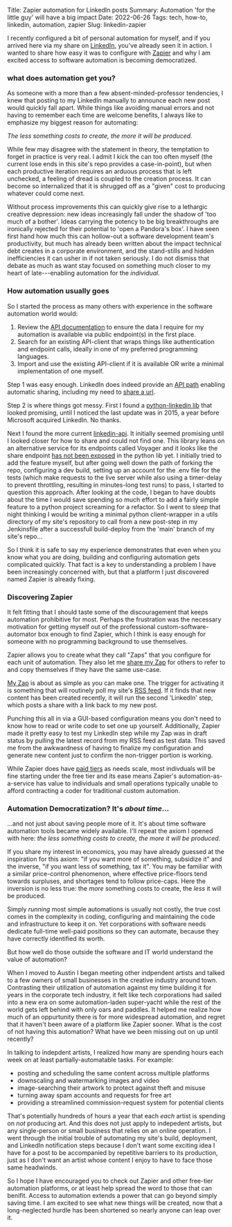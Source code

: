 Title: Zapier automation for LinkedIn posts
Summary: Automation 'for the little guy' will have a big impact
Date: 2022-06-26
Tags: tech, how-to, linkedin, automation, zapier
Slug: linkedin-zapier

I recently configured a bit of personal automation for myself,
and if you arrived here via my share on [LinkedIn](https://www.linkedin.com/in/thomas-flanigan/),
you've already seen it in action.
I wanted to share how easy it was to configure with [Zapier](https://zapier.com/)
and why I am excited access to software automation is becoming democratized.

### what does automation get you?

As someone with a more than a few absent-minded-professor tendencies,
I knew that posting to my LinkedIn manually to announce each new post would quickly fall apart.
While things like avoiding manual errors and not having to remember each time are welcome benefits, 
I always like to emphasize my biggest reason for automating:

*The less something costs to create, the more it will be produced.*

While few may disagree with the statement in theory,
the temptation to forget in practice is very real.
I admit I kick the can too often myself 
(the current lose ends in this site's repo provides a case-in-point), 
but when each productive iteration requires an arduous process that is left unchecked, 
a feeling of dread is coupled to the creation process.
It can become so internalized that it is shrugged off as a "given" cost to producing whatever could come next.

Without process improvements this can quickly give rise to a lethargic creative depression: 
new ideas increasingly fall under the shadow of 'too much of a bother'. 
Ideas carrying the potency to be big breakthroughs are ironically rejected for their potential to 'open a Pandora's box'.
I have seen first hand how much this can hollow-out a software development team's productivity, 
but much has already been written about the impact technical debt creates in a corporate environment, 
and the stand-stills and hidden inefficiencies it can usher in if not taken seriously.
I do not dismiss that debate as much as want stay focused on something much closer to my heart of late---enabling automation for the *individual*.

### How automation usually goes

So I started the process as many others with experience in the software automation world would:

1. Review the [API documentation](https://docs.microsoft.com/en-us/linkedin/) to ensure the data I require for my automation is available via public endpoint(s) in the first place.
2. Search for an existing API-client that wraps things like authentication and endpoint calls, ideally in one of my preferred programming languages.
3. Import and use the existing API-client if it is available OR write a minimal implementation of one myself.

Step 1 was easy enough. 
LinkedIn does indeed provide an [API path](https://docs.microsoft.com/en-us/linkedin/consumer/integrations/self-serve/share-on-linkedin#creating-a-share-on-linkedin) enabling automatic sharing, including my need to [share a url](https://docs.microsoft.com/en-us/linkedin/consumer/integrations/self-serve/share-on-linkedin#create-an-article-or-url-share).

Step 2 is where things got messy.
First I found a [python-linkedin lib](https://github.com/ozgur/python-linkedin) that looked promising, until I noticed the last update was in 2015, a year before Microsoft acquired LinkedIn. No thanks.

Next I found the more current [linkedin-api](https://github.com/tomquirk/linkedin-api). It initially seemed promising until I looked closer for how to share and could not find one. This library leans on an alternative service for its endpoints called Voyager and it looks like the share endpoint [has not been exposed](https://github.com/tomquirk/linkedin-api/issues/106) in the python lib yet. I initially tried to add the feature myself, but after going well down the path of forking the repo, configuring a dev build, setting up an account for the .env file for the tests (which make requests to the live server while also using a timer-delay to prevent throttling, resulting in minutes-long test runs) to pass, I started to question this approach. 
After looking at the code, I began to have doubts about the time I would save spending so much effort to add a fairly simple feature to a python project screaming for a refactor. 
So I went to sleep that night thinking I would be writing a minimal python client-wrapper in a utils directory of my site's repository to call from a new post-step in my Jenkinsfile after a successfull build-deploy from the 'main' branch of my site's repo...

So I think it is safe to say my experience demonstrates that even when you know what you are doing, building and configuring automation gets complicated quickly. That fact is a key to understanding a problem I have been increasingly concerned with, but that a platform I just discovered named Zapier is already fixing. 

### Discovering Zapier

It felt fitting that I should taste some of the discouragement that keeps automation prohibitive for most. 
Perhaps the frustration was the necessary motivation for getting myself out of the professional custom-software-automator box enough to find Zapier,
which I think is easy enough for someone with no programming background to use themselves.

Zapier allows you to create what they call "Zaps" that you configure for each unit of automation.
They also let me [share my Zap](https://zapier.com/shared/2a8c0753b0c2ef3026bf9487b4fb21c92db7e351) for others to refer to and copy themselves if they have the same use-case.

[My Zap](https://zapier.com/shared/2a8c0753b0c2ef3026bf9487b4fb21c92db7e351) is about as simple as you can make one. 
The trigger for activating it is something that will routinely poll my site's [RSS feed](https://en.wikipedia.org/wiki/RSS).
If it finds that new content has been created recently, it will run the second 'LinkedIn' step, which posts a share with a link back to my new post.

Punching this all in via a GUI-based configuration means you don't need to know how to read or write code to set one up yourself.
Additionally, Zapier made it pretty easy to test my LinkedIn step while my Zap was in draft status by pulling the latest record from my RSS feed as test data. 
This saved me from the awkwardness of having to finalize my configuration and generate new content just to confirm the non-trigger portion is working.

While Zapier does have [paid tiers](https://zapier.com/app/billing/plans) as needs scale, most indivduals will be fine starting under the free tier and its ease means Zapier's automation-as-a-service has value to individuals and small operations typically unable to afford contracting a coder for traditional custom automation.

### Automation Democratization? It's *about time*...

...and not just about saving people more of it. It's about time software automation tools became widely available.
I'll repeat the axiom I opened with here: *the less something costs to create, the more it will be produced*.

If you share my interest in economics, you may have already guessed at the inspiration for this axiom: 
"if you want more of something, subsidize it" and the inverse, "if you want less of something, tax it".
You may be familiar with a similar price-control phenomenon,
where effective price-floors tend towards surpluses, and shortages tend to follow price-caps. 
Here the inversion is no less true: the *more* something costs to create, the *less* it will be produced.

Simply *running* most simple automations is usually not costly, 
the true cost comes in the complexity in coding, configuring and maintaining the code and infrastructure to keep it on. 
Yet corporations with software needs dedicate full-time well-paid positions so they can automate, because they have correctly identified its worth. 

But how well do those outside the software and IT world understand the value of automation?

When I moved to Austin I began meeting other indpendent artists and talked to a few owners of small businesses in the creative industry around town. 
Contrasting their utilization of automation against my time building it for years in the corporate tech industry, 
it felt like tech corporations had sailed into a new era on some automation-laden super-yacht while the rest of the world gets left behind with only oars and paddles.
It helped me realize how much of an oppurtunity there is for more widespread automation, 
and regret that it haven't been aware of a platform like Zapier sooner. 
What is the cost of not having this automation? What have we been missing out on up until recently? 

In talking to indepdent artists, I realized how many are spending hours each week on at least partially-automatable tasks. 
For example:

- posting and scheduling the same content across multiple platforms
- downscaling and watermarking images and video
- image-searching their artwork to protect against theft and misuse
- turning away spam accounts and requests for free art
- providing a streamlined commission-request system for potential clients

That's potentially hundreds of hours a year that each *each* artist is spending on *not* producing art.
And this does not just apply to indepedent artists, but any single-person or small business that relies on an online operation.
I went through the initial trouble of automating my site's build, deployment, and LinkedIn notification steps
because I don't want some exciting idea I have for a post to be accompanied by repetitive barriers to its production,
just as I don't want an artist whose content I enjoy to have to face those same headwinds.

So I hope I have encouraged you to check out Zapier and other free-tier automation platforms, 
or at least help spread the word to those that can benifit.
Access to automation extends a power that can go beyond simply saving time. 
I am excited to see what new things will be created, 
now that a long-neglected hurdle has been shortened so nearly anyone can leap over it.
